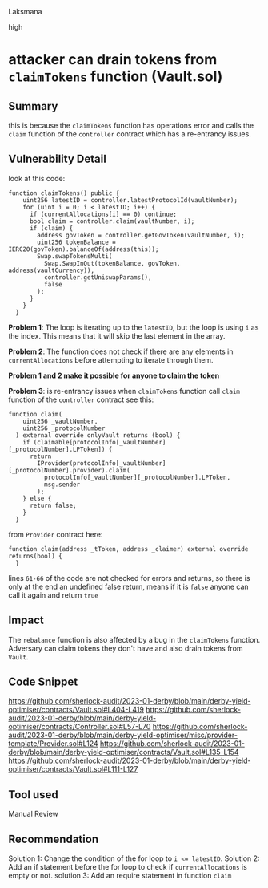 Laksmana

high

# attacker can drain tokens from ``claimTokens`` function (Vault.sol)

## Summary
this is because the ``claimTokens`` function has operations error and calls the ``claim`` function of the ``controller`` contract which has a re-entrancy issues.
## Vulnerability Detail
look at this code:
```solidity
function claimTokens() public {
    uint256 latestID = controller.latestProtocolId(vaultNumber);
    for (uint i = 0; i < latestID; i++) {
      if (currentAllocations[i] == 0) continue;
      bool claim = controller.claim(vaultNumber, i);
      if (claim) {
        address govToken = controller.getGovToken(vaultNumber, i);
        uint256 tokenBalance = IERC20(govToken).balanceOf(address(this));
        Swap.swapTokensMulti(
          Swap.SwapInOut(tokenBalance, govToken, address(vaultCurrency)),
          controller.getUniswapParams(),
          false
        );
      }
    }
  }
```
**Problem 1**: The loop is iterating up to the ``latestID``, but the loop is using `i` as the index. This means that it will skip the last element in the array. 

**Problem 2**: The function does not check if there are any elements in ``currentAllocations`` before attempting to iterate through them. 

**Problem 1 and 2 make it possible for anyone to claim the token**

**Problem 3**: is re-entrancy issues when ``claimTokens`` function call  ``claim`` function of the ``controller`` contract
see this:
```solidity
function claim(
    uint256 _vaultNumber,
    uint256 _protocolNumber
  ) external override onlyVault returns (bool) {
    if (claimable[protocolInfo[_vaultNumber][_protocolNumber].LPToken]) {
      return
        IProvider(protocolInfo[_vaultNumber][_protocolNumber].provider).claim(
          protocolInfo[_vaultNumber][_protocolNumber].LPToken,
          msg.sender
        );
    } else {
      return false;
    }
  }
```
from ``Provider`` contract here:
```solidity 
function claim(address _tToken, address _claimer) external override returns(bool) {
  }
```
lines ``61-66`` of the code are not checked for errors and returns,
so there is only at the end an undefined false return, means if it is ``false`` anyone can call it again and return ``true``

## Impact
The ``rebalance`` function is also affected by a bug in the ``claimTokens`` function. 
Adversary can claim tokens they don't have and also drain tokens from ``Vault``. 

## Code Snippet
https://github.com/sherlock-audit/2023-01-derby/blob/main/derby-yield-optimiser/contracts/Vault.sol#L404-L419
https://github.com/sherlock-audit/2023-01-derby/blob/main/derby-yield-optimiser/contracts/Controller.sol#L57-L70
https://github.com/sherlock-audit/2023-01-derby/blob/main/derby-yield-optimiser/misc/provider-template/Provider.sol#L124
https://github.com/sherlock-audit/2023-01-derby/blob/main/derby-yield-optimiser/contracts/Vault.sol#L135-L154
https://github.com/sherlock-audit/2023-01-derby/blob/main/derby-yield-optimiser/contracts/Vault.sol#L111-L127
## Tool used

Manual Review

## Recommendation
Solution 1: Change the condition of the for loop to ``i <= latestID``. 
Solution 2: Add an if statement before the for loop to check if ``currentAllocations`` is empty or not.
solution 3: Add an require statement in function ``claim``
